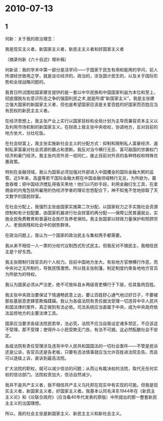 # 2010-07-13

## 1

何新：关于我的政治理念：

我是现实主义者，新国家主义者，新民主主义者和好国家主义者

（摘录何新《六十自述》增补稿）


何新说：我的学术中第一部分是活学问――于国家于民生有用和能用的学问，前人所谓经世致用之学，就是谈论经济的，政治的，涉及国计民生的，以及关乎国际形势和全球战略问题的。   

我昔日所试图给国家建言提供的是一套以中华民族和中国国家利益为本位和至上，彻底摆脱左右意识形态之争的强国利民之术,就是所谓“新国家主义”。我是主张建立强大国家的新国家主义者，但也是希望国家应该是关爱百姓的好国家而百姓应当有民权的新民主主义者。


在经济思想上，我主张产业上实行以国家目标和全局计划为主导而兼容资本主义以及利用市场机制的新国家主义。在财政上我主张中央收权，协调地方，反对目前的地方坐大，分灶吃饭。


在社会财富上，我主张实施新社会主义的分配方式：抑制和限制私人富豪经济、遏制私家富豪对社会资源的霸占和垄断。我反对当今横行无忌、富可敌国的世袭权门经济和豪门经济。我主张内资外资一视同仁，废止目前对外资的各种特权和特殊优惠政策。


特别在金融领域，我认为国家必须加强对外部进入中国攫金的国际金融大鳄的监管。近5年来，高盛等若干国际金融大鳄在中国金融领域畅行无忌，为所欲为，蚕食吞噬；把中国经济搅乱得昏天黑地！他们以巧妙手段，利用金融衍生工具，在拿佣金的内鬼包括所雇用的伪经济学者的理论忽悠配合下，神不知鬼不觉地掠取了天文数字的国民财富。


在社会分配上，我强烈主张由国家实施第二次分配，以国家权力之手实施社会资源控制和有计划配置，由国家机器进行社会财富的再分配――保障公民普遍就业，实施全民免费教育和普遍社会医疗及养老保险。我主张国家以财政力量保护和照顾穷人、老弱病残和社会中的弱势群体。

在政治问题上，我认为一个国家的政治民主与集权两手都需要。


我从来不相信一人一票的分权代议制西式形式民主。但我反对不搞民主，我相信民主是个好东西。

我主张限制行政官员的个人权力。目前中国地方坐大。有些地方官僚横行作恶，而中央对之无所制约，导致民情激愤。所以我主张削藩，制定制度约束各地地方官员为所欲为的特权。


我认为国家必须从严治吏，绝不可放纵县乡两级胥吏横行于下层，任其鱼肉百姓。

我主张中央政治要保证下情通畅民意上达，要让百姓舒心通气地过好日子，不要被那些基层恶吏肆意欺侮蹂躏。我认为各级法院有责任据法受理一切违背中华人民共和国法律的案件，真正做到有法必依。司法系统应当直属于中央，成为中央政府依法监控地方的主要法律工具。


国家应当要求各级法院民若举，法必究，法院不应当自我设定诸多禁区，不应该这不受理，那不受理；使得升斗小民受欺无门告，有法不可据。这必然酝酿社会不安定。

各级法院有责任受理涉及违背中华人民共和国国法的一切社会案件――不管是民诉还是公诉，告官员还是告老板，只要有违法情事就应当允许百姓进法院去告。而且可以逐级上诉，直诉到最高法院。


扩大法院的职权，就可以减少信访的问题；从而让有裁决权的法院，取代无任何实权的信访部门。法院权责加大，信访自然减少。


我并不是共产主义者，我不相信共产主义乌托邦在现实中有实现的可能。但我是现实主义者，新国家主义者，好国家主义者。我基本认同毛泽东1944年在《新民主主义论》和《论联合政府》（应当看40年代发表的原版）中所提出的那一整套新民主主义的治国理想。

所以，我的社会主张是新国家主义、新民主主义和新社会主义。



